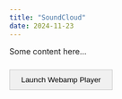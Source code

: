 ```yaml
---
title: "SoundCloud"
date: 2024-11-23
---
```


Some content here...

<div id="app" style="height: 100vh">
  <!-- Webamp will attempt to center itself within this div -->
</div>

<button id="loadWebamp" onclick="initWebamp()">Launch Webamp Player</button>

<script src="https://unpkg.com/webamp@1.5.0/built/webamp.bundle.min.js"></script>
<script src="https://unpkg.com/butterchurn@2.6.7/lib/butterchurn.min.js"></script>
<script src="https://unpkg.com/butterchurn-presets@2.4.7/lib/butterchurnPresets.min.js"></script>

<script>
    async function initWebamp() {
        const Webamp = window.Webamp;
        const webamp = new Webamp({
            initialTracks: [{
                metaData: {
                    artist: "Robot Monster",
                    title: "Godzilla 313",
                },
                url: "https://filehost.s3.nl-ams.scw.cloud/mix/Robot%20Monster%20-%20Godzilla%20313.mp3",
                duration: 3529,
            }],
            __butterchurnOptions: {
                importButterchurn: () => Promise.resolve(window.butterchurn),
                getPresets: () => {
                    const presets = window.butterchurnPresets.getPresets();
                    return Object.keys(presets).map((name) => {
                        return {
                            name,
                            butterchurnPresetObject: presets[name],
                        };
                    });
                },
                butterchurnOpen: true,
            },
            windowLayout: {
                main: { position: { top: 0, left: 0 } },
                equalizer: { position: { top: 116, left: 0 } },
                playlist: {
                    position: { top: 232, left: 0 },
                    size: { extraWidth: 0, extraHeight: 4 },
                },
                milkdrop: {
                    position: { top: 0, left: 275 },
                    size: { extraHeight: 12, extraWidth: 7 },
                },
            },
        });

        // Remove any existing Webamp instances
        const oldWebamp = document.querySelector('#webamp');
        if (oldWebamp) {
            oldWebamp.remove();
        }

        await webamp.renderWhenReady(document.getElementById('app'));
    }
</script>

<style>
#app {
    position: fixed;
    top: 0;
    left: 0;
    right: 0;
    bottom: 0;
    z-index: 99999;
    pointer-events: none;
}

#app > div {
    pointer-events: auto;
}

#loadWebamp {
    padding: 10px 20px;
    background: #f0f0f0;
    border: 1px solid #ccc;
    cursor: pointer;
    margin: 10px 0;
}

#loadWebamp:hover {
    background: #e0e0e0;
}
</style>

